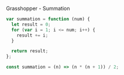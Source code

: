 Grasshopper - Summation

```js
var summation = function (num) {
  let result = 0;
  for (var i = 1; i <= num; i++) {
    result += i;
  }

  return result;
};

const summation = (n) => (n * (n + 1)) / 2;
```
